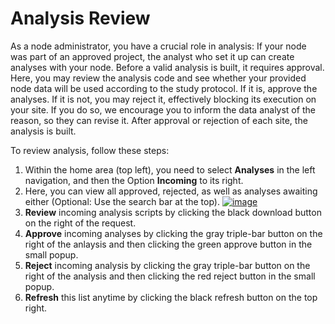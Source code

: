 # Analysis Review
As a node administrator, you have a crucial role in analysis: If your node was part of an approved project, the
analyst who set it up can create analyses with your node. Before a valid analysis is built, it requires approval.
Here, you may review the analysis code and see whether your provided node data will be used according to the study
protocol. If it is, approve the analyses. If it is not, you may reject it, effectively blocking its execution on
your site. If you do so, we encourage you to inform the data analyst of the reason, so they can revise it. After approval
or rejection of each site, the analysis is built.

To review analysis, follow these steps:
1. Within the home area (top left), you need to select **Analyses** in the left navigation, and then the Option
   **Incoming** to its right.
2. Here, you can view all approved, rejected, as well as analyses awaiting either (Optional: Use the search bar at the
   top).
   [![image](/images/ui_images/hub_analysis_review.png)](/images/ui_images/hub_analysis_review.png)
3. **Review** incoming analysis scripts by clicking the black download button on the right of the request.
4. **Approve** incoming analyses by clicking the gray triple-bar button on the right of the anlaysis and then clicking the
   green approve button in the small popup.
5. **Reject** incoming analysis by clicking the gray triple-bar button on the right of the analysis and then clicking the
   red reject button in the small popup.
6. **Refresh** this list anytime by clicking the black refresh button on the top right.
